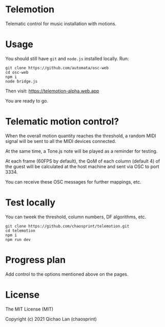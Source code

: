 # Telemotion

Telematic control for music installation with motions.

# Usage

You should still have `git` and `node.js` installed locally. Run:
```
git clone https://github.com/automata/osc-web
cd osc-web
npm i
node bridge.js
```

Then visit: https://telemotion-alpha.web.app

You are ready to go.

# Telematic motion control?

When the overall motion quantity reaches the threshold, a random MIDI signal will be sent to all the MIDI devices connected.

At the same time, a Tone.js note will be played as a reminder for testing.

At each frame (60FPS by default), the QoM of each column (default 4) of the guest will be calculated at the host machine and sent via OSC to port 3334.

You can receive these OSC messages for further mappings, etc.

# Test locally

You can tweek the threshold, column numbers, DF algorithms, etc.

```
git clone https://github.com/chaosprint/telemotion.git
cd telemotion
npm i
npm run dev
```

# Progress plan

Add control to the options mentioned above on the pages.

# License

The MIT License (MIT)

Copyright (c) 2021 Qichao Lan (chaosprint)
